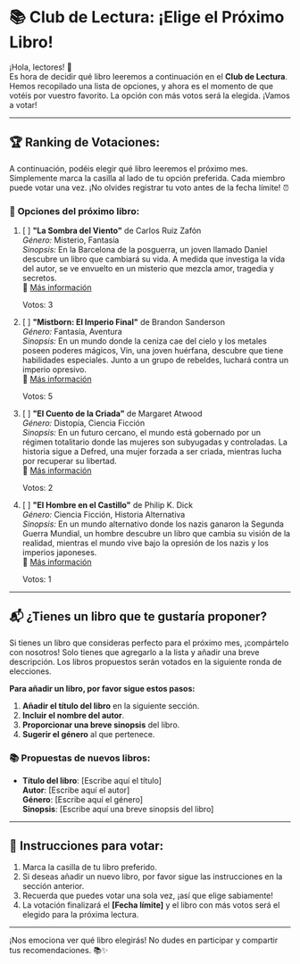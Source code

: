 # 📚 **Club de Lectura: ¡Elige el Próximo Libro!**

¡Hola, lectores! 👋  
Es hora de decidir qué libro leeremos a continuación en el **Club de Lectura**. Hemos recopilado una lista de opciones, y ahora es el momento de que votéis por vuestro favorito. La opción con más votos será la elegida. ¡Vamos a votar!

---

## 🏆 **Ranking de Votaciones:**

A continuación, podéis elegir qué libro leeremos el próximo mes. Simplemente marca la casilla al lado de tu opción preferida. Cada miembro puede votar una vez. ¡No olvides registrar tu voto antes de la fecha límite! ⏰

### 📜 **Opciones del próximo libro:**

1. [ ] **"La Sombra del Viento"** de Carlos Ruiz Zafón  
   *Género:* Misterio, Fantasía  
   *Sinopsis:* En la Barcelona de la posguerra, un joven llamado Daniel descubre un libro que cambiará su vida. A medida que investiga la vida del autor, se ve envuelto en un misterio que mezcla amor, tragedia y secretos.  
   🔗 [Más información](#)  
   
   Votos: 3

2. [ ] **"Mistborn: El Imperio Final"** de Brandon Sanderson  
   *Género:* Fantasía, Aventura  
   *Sinopsis:* En un mundo donde la ceniza cae del cielo y los metales poseen poderes mágicos, Vin, una joven huérfana, descubre que tiene habilidades especiales. Junto a un grupo de rebeldes, luchará contra un imperio opresivo.  
   🔗 [Más información](#)  
   
   Votos: 5

3. [ ] **"El Cuento de la Criada"** de Margaret Atwood  
   *Género:* Distopía, Ciencia Ficción  
   *Sinopsis:* En un futuro cercano, el mundo está gobernado por un régimen totalitario donde las mujeres son subyugadas y controladas. La historia sigue a Defred, una mujer forzada a ser criada, mientras lucha por recuperar su libertad.  
   🔗 [Más información](#)  
   
   Votos: 2

4. [ ] **"El Hombre en el Castillo"** de Philip K. Dick  
   *Género:* Ciencia Ficción, Historia Alternativa  
   *Sinopsis:* En un mundo alternativo donde los nazis ganaron la Segunda Guerra Mundial, un hombre descubre un libro que cambia su visión de la realidad, mientras el mundo vive bajo la opresión de los nazis y los imperios japoneses.  
   🔗 [Más información](#)  
   
   Votos: 1

---

## 📬 **¿Tienes un libro que te gustaría proponer?**

Si tienes un libro que consideras perfecto para el próximo mes, ¡compártelo con nosotros! Solo tienes que agregarlo a la lista y añadir una breve descripción. Los libros propuestos serán votados en la siguiente ronda de elecciones.  

**Para añadir un libro, por favor sigue estos pasos:**

1. **Añadir el título del libro** en la siguiente sección.  
2. **Incluir el nombre del autor**.  
3. **Proporcionar una breve sinopsis** del libro.  
4. **Sugerir el género** al que pertenece.  

### 📚 **Propuestas de nuevos libros:**

- **Título del libro**: [Escribe aquí el título]  
  **Autor**: [Escribe aquí el autor]  
  **Género**: [Escribe aquí el género]  
  **Sinopsis**: [Escribe aquí una breve sinopsis del libro]

---

## 📝 **Instrucciones para votar:**

1. Marca la casilla de tu libro preferido.
2. Si deseas añadir un nuevo libro, por favor sigue las instrucciones en la sección anterior.
3. Recuerda que puedes votar una sola vez, ¡así que elige sabiamente!  
4. La votación finalizará el **[Fecha límite]** y el libro con más votos será el elegido para la próxima lectura.  

---

¡Nos emociona ver qué libro elegirás! No dudes en participar y compartir tus recomendaciones. 📚✨
